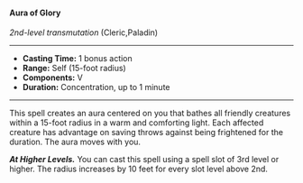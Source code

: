 #### Aura of Glory
*2nd-level transmutation* (Cleric,Paladin)
___
- **Casting Time:** 1 bonus action
- **Range:** Self (15-foot radius)
- **Components:** V
- **Duration:** Concentration, up to 1 minute
---
This spell creates an aura centered on you that bathes all friendly creatures within a 15-foot radius in a warm and comforting light. Each affected creature has advantage on saving throws against being frightened for the duration. The aura moves with you.

***At Higher Levels.***  You can cast this spell using a spell slot of 3rd level or higher. The radius increases by 10 feet for every slot level above 2nd.

